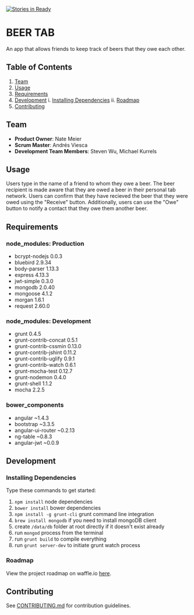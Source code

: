 [![Stories in Ready](https://badge.waffle.io/NobleBarnacle/beer-tab.png?label=ready&title=Ready)](https://waffle.io/NobleBarnacle/beer-tab)
# BEER TAB

An app that allows friends to keep track of beers that they owe each other.

## Table of Contents

1. [Team](#team)
2. [Usage](#Usage)
3. [Requirements](#requirements)
4. [Development](#development)
    i. [Installing Dependencies](#installing-dependencies)
    ii. [Roadmap](#roadmap)
1. [Contributing](#contributing)

## Team

  - __Product Owner__: Nate Meier
  - __Scrum Master__: Andrés Viesca
  - __Development Team Members__: Steven Wu, Michael Kurrels

## Usage

Users type in the name of a friend to whom they owe a beer. The beer recipient is made aware that they 
are owed a beer in their personal tab network. Users can confirm that they have recieved the beer that 
they were owed using the "Receive" button. Additionally, users can use the "Owe" button to notify a contact
that they owe them another beer.

## Requirements

### node_modules: Production
- bcrypt-nodejs 0.0.3
- bluebird  2.9.34
- body-parser  1.13.3
- express  4.13.3
- jwt-simple  0.3.0
- mongodb  2.0.40
- mongoose  4.1.2
- morgan  1.6.1
- request  2.60.0

### node_modules: Development
- grunt  0.4.5
- grunt-contrib-concat  0.5.1
- grunt-contrib-cssmin  0.13.0
- grunt-contrib-jshint  0.11.2
- grunt-contrib-uglify  0.9.1
- grunt-contrib-watch  0.6.1
- grunt-mocha-test  0.12.7
- grunt-nodemon  0.4.0
- grunt-shell  1.1.2
- mocha  2.2.5

### bower_components
- angular  ~1.4.3
- bootstrap  ~3.3.5
- angular-ui-router  ~0.2.13
- ng-table  ~0.8.3
- angular-jwt  ~0.0.9

## Development

### Installing Dependencies

Type these commands to get started:

1. `npm install` node dependencies
2. `bower install` bower dependencies
3. `npm install -g grunt-cli` grunt command line integration
4. `brew install mongodb` if you need to install mongoDB client
5. create `/data/db` folder at root directly if it doesn't exist already
6. run `mongod` process from the terminal
7. run `grunt build` to compile everything
8. run `grunt server-dev` to initiate grunt watch process

### Roadmap

View the project roadmap on waffle.io [here](https://waffle.io/viridescentgrizzly/beer-tab).

## Contributing

See [CONTRIBUTING.md](CONTRIBUTING.md) for contribution guidelines.
